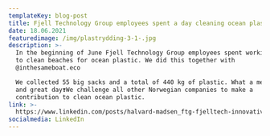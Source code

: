 ```yaml
---
templateKey: blog-post
title: Fjell Technology Group employees spent a day cleaning ocean plastic
date: 18.06.2021
featuredimage: /img/plastrydding-3-1-.jpg
description: >-
  In the beginning of June Fjell Technology Group employees spent working hours
  to clean beaches for ocean plastic. We did this together with
  @inthesameboat.eco

  We collected 55 big sacks and a total of 440 kg of plastic. What a meaningful
  and great day❣️We challenge all other Norwegian companies to make a
  contribution to clean ocean plastic.
link: >-
  https://www.linkedin.com/posts/halvard-madsen_ftg-fjelltech-innovative-activity-6744158369482862592-RXQY
socialmedia: LinkedIn
---
```


